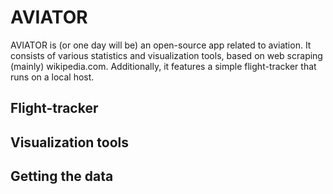 # AVIATOR
AVIATOR is (or one day will be) an open-source app related to aviation. It consists of various statistics and visualization tools, based on web scraping (mainly) wikipedia.com. Additionally, it features a simple flight-tracker that runs on a local host.

## Flight-tracker

## Visualization tools

## Getting the data
